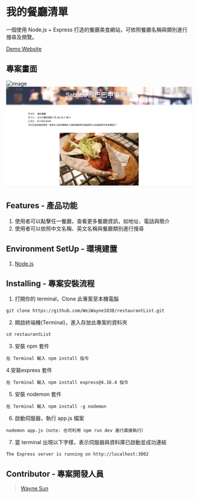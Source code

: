 # 我的餐廳清單

一個使用 Node.js + Express 打造的餐廳美食網站，可依照餐廳名稱與類別進行搜尋及預覽。

[Demo Website](http://localhost:3002/)


## 專案畫面
![image](https://github.com/WeiWayne1030/restaurantList/blob/main/public/index.png)
![image](https://github.com/WeiWayne1030/restaurantList/blob/main/public/description.png)


## Features - 產品功能

1. 使用者可以點擊任一餐廳，查看更多餐廳資訊，如地址、電話與簡介
2. 使用者可以依照中文名稱、英文名稱與餐廳類別進行搜尋

## Environment SetUp - 環境建置

1. [Node.js](https://nodejs.org/en/)


## Installing - 專案安裝流程

1. 打開你的 terminal，Clone 此專案至本機電腦

```
git clone https://github.com/WeiWayne1030/restaurantList.git
```

2. 開啟終端機(Terminal)，進入存放此專案的資料夾

```
cd restaurantList
```

3. 安裝 npm 套件

```
在 Terminal 輸入 npm install 指令
```
4.安裝express 套件

```
在 Terminal 輸入 npm install express@4.16.4 指令
```

5. 安裝 nodemon 套件

```
在 Terminal 輸入 npm install -g nodemon
```

6. 啟動伺服器，執行 app.js 檔案

```
nodemon app.js（note: 也可利用 npm run dev 進行直接執行）
```

7. 當 terminal 出現以下字樣，表示伺服器與資料庫已啟動並成功連結

```
The Express server is running on http://localhost:3002
```

## Contributor - 專案開發人員

> [Wayne Sun]([https://github.com/WeiWayne1030])
